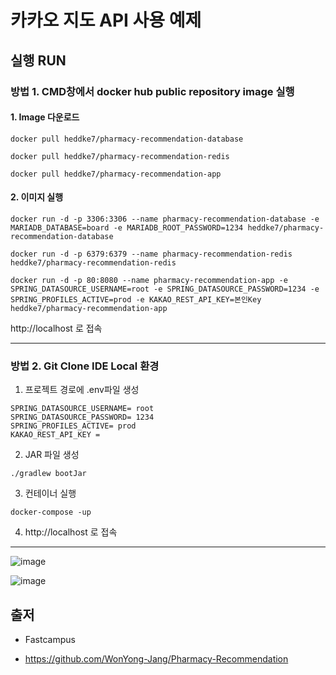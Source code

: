 # 카카오 지도 API 사용 예제

## 실행 RUN

### 방법 1.  CMD창에서 docker hub public repository image 실행

#### 1. Image 다운로드
```
docker pull heddke7/pharmacy-recommendation-database
```
```
docker pull heddke7/pharmacy-recommendation-redis
```
```
docker pull heddke7/pharmacy-recommendation-app
```

#### 2. 이미지 실행
```
docker run -d -p 3306:3306 --name pharmacy-recommendation-database -e MARIADB_DATABASE=board -e MARIADB_ROOT_PASSWORD=1234 heddke7/pharmacy-recommendation-database
```
```
docker run -d -p 6379:6379 --name pharmacy-recommendation-redis heddke7/pharmacy-recommendation-redis
```
```
docker run -d -p 80:8080 --name pharmacy-recommendation-app -e SPRING_DATASOURCE_USERNAME=root -e SPRING_DATASOURCE_PASSWORD=1234 -e SPRING_PROFILES_ACTIVE=prod -e KAKAO_REST_API_KEY=본인Key heddke7/pharmacy-recommendation-app
```

http://localhost 로 접속

---
### 방법 2. Git Clone IDE Local 환경

1. 프로젝트 경로에 .env파일 생성

```
SPRING_DATASOURCE_USERNAME= root
SPRING_DATASOURCE_PASSWORD= 1234
SPRING_PROFILES_ACTIVE= prod
KAKAO_REST_API_KEY =
```

2. JAR 파일 생성

```./gradlew bootJar```

3. 컨테이너 실행

``` docker-compose -up ```

4. http://localhost 로 접속

---


![image](https://github.com/Uadj/fc_pharmacy/assets/30551889/d9f41255-51d5-4207-9de5-5be5f67c1723)


![image](https://github.com/Uadj/fc_pharmacy/assets/30551889/f6ecd1f1-32bd-465f-b9f7-9140c960ee4f)


## 출저

* Fastcampus

* https://github.com/WonYong-Jang/Pharmacy-Recommendation

